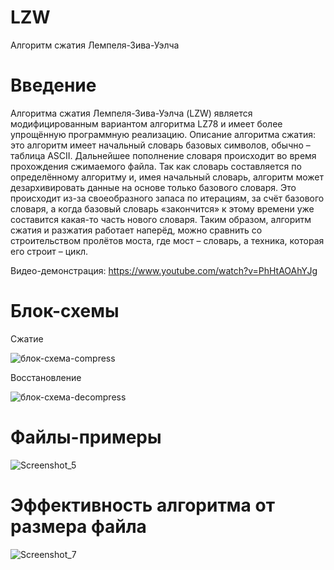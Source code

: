 # LZW
Алгоритм сжатия Лемпеля-Зива-Уэлча

# Введение
Алгоритма сжатия Лемпеля-Зива-Уэлча (LZW) является модифицированным вариантом алгоритма LZ78 и имеет более упрощённую программную реализацию.
Описание алгоритма сжатия: это алгоритм имеет начальный словарь базовых символов, обычно – таблица ASCII. Дальнейшее пополнение словаря происходит во время прохождения сжимаемого файла.
Так как словарь составляется по определённому алгоритму и, имея начальный словарь, алгоритм может дезархивировать данные на основе только базового словаря. Это происходит из-за своеобразного запаса по итерациям, за счёт базового словаря, а когда базовый словарь «закончится» к этому времени уже составится какая-то часть нового словаря. Таким образом, алгоритм сжатия и разжатия работает наперёд, можно сравнить со строительством пролётов моста, где мост – словарь, а техника, которая его строит – цикл.

Видео-демонстрация: https://www.youtube.com/watch?v=PhHtAOAhYJg

# Блок-схемы
Сжатие

![блок-схема-compress](https://user-images.githubusercontent.com/21179689/122956247-44586480-d39a-11eb-86cb-6e317ea43409.png)

Восстановление

![блок-схема-decompress](https://user-images.githubusercontent.com/21179689/122956256-47ebeb80-d39a-11eb-94a0-058e64679849.png)

# Файлы-примеры
![Screenshot_5](https://user-images.githubusercontent.com/21179689/122956268-4ae6dc00-d39a-11eb-89a3-87543ecfbcac.png)

# Эффективность алгоритма от размера файла
![Screenshot_7](https://user-images.githubusercontent.com/21179689/122956280-4de1cc80-d39a-11eb-9350-b5770b413ff0.png)
